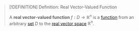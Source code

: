 >[!DEFINITION] Definition: Real Vector-Valued Function
>
>A **real vector-valued function** $f: D \to \mathbb{R}^n$ is a [function](../../Set%20Theory/Functions/Function.md) from an arbitrary [set](../../Set%20Theory/Set.md) $D$ to the [real vector space](../../Algebra/Linear%20Algebra/Matrices/Row%20&%20Column%20Vectors/Real%20Vectors/Real%20Vector.md) $\mathbb{R}^n$.
>